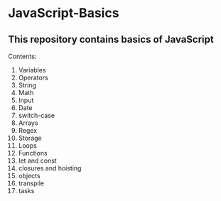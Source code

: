 # JavaScript-Basics
## This repository contains basics of JavaScript
Contents:
1. Variables
2. Operators
3. String
4. Math
5. Input
6. Date
7. switch-case
8. Arrays
9. Regex
10. Storage
11. Loops
12. Functions
13. let and const
14. closures and hoisting
15. objects
16. transpile
99. tasks



